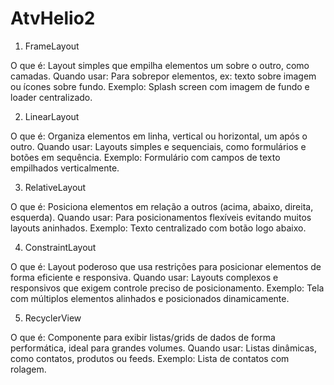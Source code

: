 # AtvHelio2
1. FrameLayout

O que é: Layout simples que empilha elementos um sobre o outro, como camadas.
Quando usar: Para sobrepor elementos, ex: texto sobre imagem ou ícones sobre fundo.
Exemplo: Splash screen com imagem de fundo e loader centralizado.

2. LinearLayout

O que é: Organiza elementos em linha, vertical ou horizontal, um após o outro.
Quando usar: Layouts simples e sequenciais, como formulários e botões em sequência.
Exemplo: Formulário com campos de texto empilhados verticalmente.

3. RelativeLayout

O que é: Posiciona elementos em relação a outros (acima, abaixo, direita, esquerda).
Quando usar: Para posicionamentos flexíveis evitando muitos layouts aninhados.
Exemplo: Texto centralizado com botão logo abaixo.

4. ConstraintLayout

O que é: Layout poderoso que usa restrições para posicionar elementos de forma eficiente e responsiva.
Quando usar: Layouts complexos e responsivos que exigem controle preciso de posicionamento.
Exemplo: Tela com múltiplos elementos alinhados e posicionados dinamicamente.

5. RecyclerView

O que é: Componente para exibir listas/grids de dados de forma performática, ideal para grandes volumes.
Quando usar: Listas dinâmicas, como contatos, produtos ou feeds.
Exemplo: Lista de contatos com rolagem.
